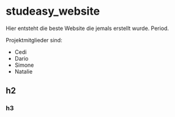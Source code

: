 # studeasy_website

Hier entsteht die beste Website die jemals erstellt wurde. Period.

Projektmitglieder sind:
- Cedi
- Dario
- Simone
- Natalie

## h2

### h3